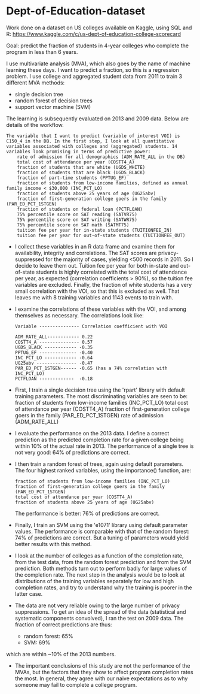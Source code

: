 # Dept-of-Education-dataset
Work done on a dataset on US colleges available on Kaggle, using SQL and R: https://www.kaggle.com/c/us-dept-of-education-college-scorecard


Goal: predict the fraction of students in 4-year colleges who complete the program in less than 6 years.

I use multivariate analysis (MVA), which also goes by the name of machine learning these days. I want to predict a fraction, so this is a regression problem. I use college and aggregated student data from 2011 to train 3 different MVA methods:

  - single decision tree
  - random forest of decision trees
  - support vector machine (SVM)

The learning is subsequently evaluated on 2013 and 2009 data. Below are details of the workflow.

    The variable that I want to predict (variable of interest VOI) is C150_4 in the DB. In the first step, I look at all quantitative variables associated with colleges and (aggregated) students. 14 variables look promising in terms of predictive power:
        rate of admission for all demographics (ADM_RATE_ALL in the DB)
        total cost of attendance per year (COSTT4_A)
        fraction of students that are white (UGDS_WHITE)
        fraction of students that are black (UGDS_BLACK)
        fraction of part-time students (PPTUG_EF)
        fraction of students from low-income families, defined as annual family income < $30,000 (INC_PCT_LO)
        fraction of students above 25 years of age (UG25abv)
        fraction of first-generation college goers in the family (PAR_ED_PCT_1STGEN)
        fraction of students on federal loan (PCTFLOAN)
        75% percentile score on SAT reading (SATVR75)
        75% percentile score on SAT writing (SATWR75)
        75% percentile score on SAT math (SATMT75)
        tuition fee per year for in-state students (TUITIONFEE_IN)
        tuition fee per year for out-of-state students (TUITIONFEE_OUT)

  - I collect these variables in an R data frame and examine them for availability, integrity and correlations. The SAT scores are privacy-suppressed for the majority of cases, yielding <500 records in 2011. So I decide to leave them out. Tuition fee per year for both in-state and out-of-state students is highly correlated with the total cost of attendance per year, as expected (correlation coefficients > 90%), so the tuition fee variables are excluded. Finally, the fraction of white students has a very small correlation with the VOI, so that this is excluded as well. That leaves me with 8 training variables and 1143 events to train with.

  - I examine the correlations of these variables with the VOI, and among themselves as necessary. The correlations look like:

        Variable --------------- Correlation coefficient with VOI

        ADM_RATE_ALL------------ 0.22
        COSTT4_A --------------- 0.57
        UGDS_BLACK ------------ -0.35
        PPTUG_EF -------------- -0.40
        INC_PCT_LO ------------ -0.64
        UG25abv --------------- -0.47
        PAR_ED_PCT_1STGEN------ -0.65 (has a 74% correlation with INC_PCT_LO)
        PCTFLOAN -------------  -0.18

  - First, I train a single decision tree using the 'rpart' library with default training parameters. The most discriminating variables are seen to be:
        fraction of students from low-income families (INC_PCT_LO)
        total cost of attendance per year (COSTT4_A)
        fraction of first-generation college goers in the family (PAR_ED_PCT_1STGEN)
        rate of admission (ADM_RATE_ALL)

  - I evaluate the performance on the 2013 data. I define a correct prediction as the predicted completion rate for a given college being within 10% of the actual rate in 2013. The performance of a single tree is not very good: 64% of predictions are correct.

  - I then train a random forest of trees, again using default parameters. The four highest ranked variables, using the importance() function, are:
  
        fraction of students from low-income families (INC_PCT_LO)
        fraction of first-generation college goers in the family (PAR_ED_PCT_1STGEN)
        total cost of attendance per year (COSTT4_A)
        fraction of students above 25 years of age (UG25abv)

    The performance is better: 76% of predictions are correct.

  - Finally, I train an SVM using the 'e1071' library using default parameter values. The performance is comparable with that of the random forest: 74% of predictions are correct. But a tuning of parameters would yield better results with this method.

  - I look at the number of colleges as a function of the completion rate, from the test data, from the random forest prediction and from the SVM prediction. Both methods turn out to perform badly for large values of the completion rate. The next step in the analysis would be to look at distributions of the training variables separately for low and high completion rates, and try to understand why the training is poorer in the latter case.

  - The data are not very reliable owing to the large number of privacy suppressions. To get an idea of the spread of the data (statistical and systematic components convolved), I ran the test on 2009 data. The fraction of correct predictions are thus:
      - random forest: 65%
      - SVM: 69%

   which are within ~10% of the 2013 numbers.

  - The important conclusions of this study are not the performance of the MVAs, but the factors that they show to affect program completion rates the most. In general, they agree with our naive expectations as to why someone may fail to complete a college program.
